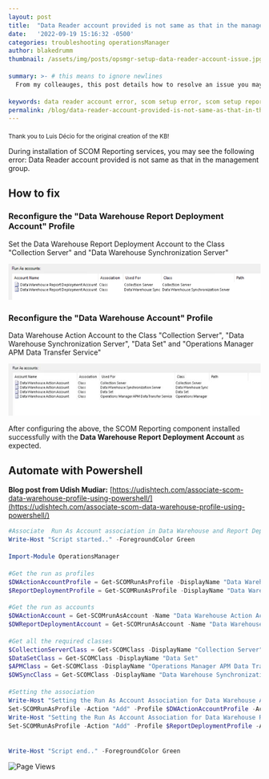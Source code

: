 ```yaml
---
layout: post
title:  "Data Reader account provided is not same as that in the management group"
date:   '2022-09-19 15:16:32 -0500'
categories: troubleshooting operationsManager
author: blakedrumm
thumbnail: /assets/img/posts/opsmgr-setup-data-reader-account-issue.jpg

summary: >- # this means to ignore newlines
  From my colleauges, this post details how to resolve an issue you may experience while installing the Reporting Services.

keywords: data reader account error, scom setup error, scom setup reporting error, opsmgr reporting error
permalink: /blog/data-reader-account-provided-is-not-same-as-that-in-the-management-group/
---
```

<sub>Thank you to Luis Décio for the original creation of the KB!</sub>

During installation of SCOM Reporting services, you may see the following error:
Data Reader account provided is not same as that in the management group.

## How to fix
### Reconfigure the "Data Warehouse Report Deployment Account" Profile
Set the Data Warehouse Report Deployment Account to the Class "Collection Server" and "Data Warehouse Synchronization Server"

![/assets/img/posts/dw-report-deployment-account-profile.png](/assets/img/posts/dw-report-deployment-account-profile.png)

 
 
### Reconfigure the "Data Warehouse Account" Profile
Data Warehouse Action Account to the Class "Collection Server", "Data Warehouse Synchronization Server", "Data Set" and "Operations Manager APM Data Transfer Service"

![/assets/img/posts/data-warehouse-account-profile.jpg](/assets/img/posts/data-warehouse-account-profile.jpg)


 After configuring the above, the SCOM Reporting component installed successfully with the **Data Warehouse Report Deployment Account** as expected.

## Automate with Powershell

**Blog post from Udish Mudiar:** [https://udishtech.com/associate-scom-data-warehouse-profile-using-powershell/](https://udishtech.com/associate-scom-data-warehouse-profile-using-powershell/)

```powershell
#Associate  Run As Account association in Data Warehouse and Report Deployment Run As Profile.
Write-Host "Script started.." -ForegroundColor Green

Import-Module OperationsManager

#Get the run as profiles
$DWActionAccountProfile = Get-SCOMRunAsProfile -DisplayName "Data Warehouse Account"
$ReportDeploymentProfile = Get-SCOMRunAsProfile -DisplayName "Data Warehouse Report Deployment Account"

#Get the run as accounts
$DWActionAccount = Get-SCOMrunAsAccount -Name "Data Warehouse Action Account"
$DWReportDeploymentAccount = Get-SCOMrunAsAccount -Name "Data Warehouse Report Deployment Account"

#Get all the required classes
$CollectionServerClass = Get-SCOMClass -DisplayName "Collection Server"
$DataSetClass = Get-SCOMClass -DisplayName "Data Set"
$APMClass = Get-SCOMClass -DisplayName "Operations Manager APM Data Transfer Service"
$DWSyncClass = Get-SCOMClass -DisplayName "Data Warehouse Synchronization Server"

#Setting the association
Write-Host "Setting the Run As Account Association for Data Warehouse Account Profile" -ForegroundColor Cyan
Set-SCOMRunAsProfile -Action "Add" -Profile $DWActionAccountProfile -Account $DWActionAccount -Class $CollectionServerClass,$DataSetClass,$APMClass,$DWSyncClass
Write-Host "Setting the Run As Account Association for Data Warehouse Report Deployment Account Profile" -ForegroundColor Cyan
Set-SCOMRunAsProfile -Action "Add" -Profile $ReportDeploymentProfile -Account $DWReportDeploymentAccount -Class $CollectionServerClass,$DWSyncClass


Write-Host "Script end.." -ForegroundColor Green
```


![Page Views](https://counter.blakedrumm.com/count/tag.svg?url=blakedrumm.com/blog/data-reader-account-provided-is-not-same-as-that-in-the-management-group/)

<!--
Having trouble with Pages? Check out our [documentation](https://docs.github.com/categories/github-pages-basics/) or [contact support](https://support.github.com/contact) and we’ll help you sort it out.
-->
